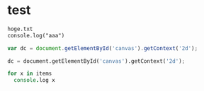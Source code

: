 # test
``` javascript:hoge.txt
hoge.txt
console.log("aaa")
```
``` javascript:aaa.js
var dc = document.getElementById('canvas').getContext('2d');
```

```python.py
dc = document.getElementById('canvas').getContext('2d');
```
``` coffeescript:test.coffee
for x in items
  console.log x
```

